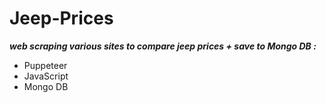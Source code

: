 # Jeep-Prices
***web scraping various sites to compare jeep prices +  save to Mongo DB :***
 
 - Puppeteer
 - JavaScript
 - Mongo DB


